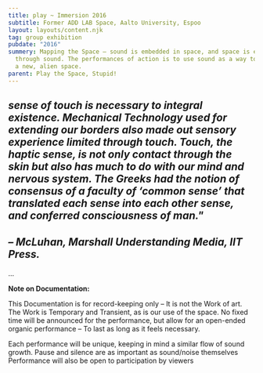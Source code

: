 ```yaml
---
title: play ~ Immersion 2016
subtitle: Former ADD LAB Space, Aalto University, Espoo
layout: layouts/content.njk
tag: group exhibition
pubdate: "2016"
summery: Mapping the Space – sound is embedded in space, and space is extended
  through sound. The performances of action is to use sound as a way to explore
  a new, alien space.
parent: Play the Space, Stupid!
---
```

## *sense of touch is necessary to integral existence. Mechanical Technology used for extending our borders also made out sensory experience limited through touch. Touch, the haptic sense, is not only contact through the skin but also has much to do with our mind and nervous system. The Greeks had the notion of consensus of a faculty of ‘common sense’ that translated each sense into each other sense, and conferred consciousness of man."*

## *– McLuhan, Marshall Understanding Media, IIT Press.*

...

**Note on Documentation:** 

This Documentation is for record-keeping only – It is not the Work of art.
The Work is Temporary and Transient, as is our use of the space.
No fixed time will be announced for the performance, but allow for an open-ended organic performance – To last as long as it feels necessary.

Each performance will be unique, keeping in mind a similar flow of sound growth. Pause and silence are as important as sound/noise themselves
Performance will also be open to participation by viewers